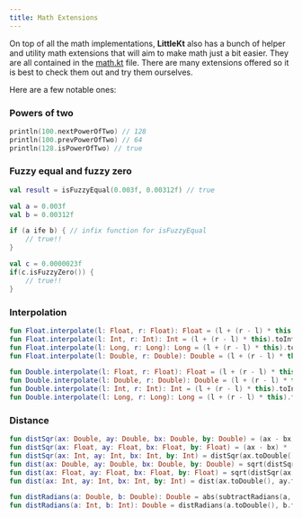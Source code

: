 ```yaml
---
title: Math Extensions
---
```


On top of all the math implementations, **LittleKt** also has a bunch of helper and utility math extensions that will aim to make math just a bit easier. They are all contained in the [math.kt](https://github.com/littlektframework/littlekt/blob/master/core/src/commonMain/kotlin/com/lehaine/littlekt/math/math.kt) file. There are many extensions offered so it is best to check them out and try them ourselves.

Here are a few notable ones:

### Powers of two

```kotlin
println(100.nextPowerOfTwo) // 128
println(100.prevPowerOfTwo) // 64
println(128.isPowerOfTwo) // true
```

### Fuzzy equal and fuzzy zero

```kotlin
val result = isFuzzyEqual(0.003f, 0.00312f) // true

val a = 0.003f
val b = 0.00312f

if (a ife b) { // infix function for isFuzzyEqual
    // true!!
}

val c = 0.0000023f
if(c.isFuzzyZero()) {
    // true!!
}
```

### Interpolation

```kotlin
fun Float.interpolate(l: Float, r: Float): Float = (l + (r - l) * this)
fun Float.interpolate(l: Int, r: Int): Int = (l + (r - l) * this).toInt()
fun Float.interpolate(l: Long, r: Long): Long = (l + (r - l) * this).toLong()
fun Float.interpolate(l: Double, r: Double): Double = (l + (r - l) * this)

fun Double.interpolate(l: Float, r: Float): Float = (l + (r - l) * this).toFloat()
fun Double.interpolate(l: Double, r: Double): Double = (l + (r - l) * this)
fun Double.interpolate(l: Int, r: Int): Int = (l + (r - l) * this).toInt()
fun Double.interpolate(l: Long, r: Long): Long = (l + (r - l) * this).toLong()
```

### Distance

```kotlin
fun distSqr(ax: Double, ay: Double, bx: Double, by: Double) = (ax - bx) * (ax - bx) + (ay - by) * (ay - by)
fun distSqr(ax: Float, ay: Float, bx: Float, by: Float) = (ax - bx) * (ax - bx) + (ay - by) * (ay - by)
fun distSqr(ax: Int, ay: Int, bx: Int, by: Int) = distSqr(ax.toDouble(), ay.toDouble(), bx.toDouble(), by.toDouble())
fun dist(ax: Double, ay: Double, bx: Double, by: Double) = sqrt(distSqr(ax, ay, bx, by))
fun dist(ax: Float, ay: Float, bx: Float, by: Float) = sqrt(distSqr(ax, ay, bx, by))
fun dist(ax: Int, ay: Int, bx: Int, by: Int) = dist(ax.toDouble(), ay.toDouble(), bx.toDouble(), by.toDouble())

fun distRadians(a: Double, b: Double): Double = abs(subtractRadians(a, b))
fun distRadians(a: Int, b: Int): Double = distRadians(a.toDouble(), b.toDouble())
```
